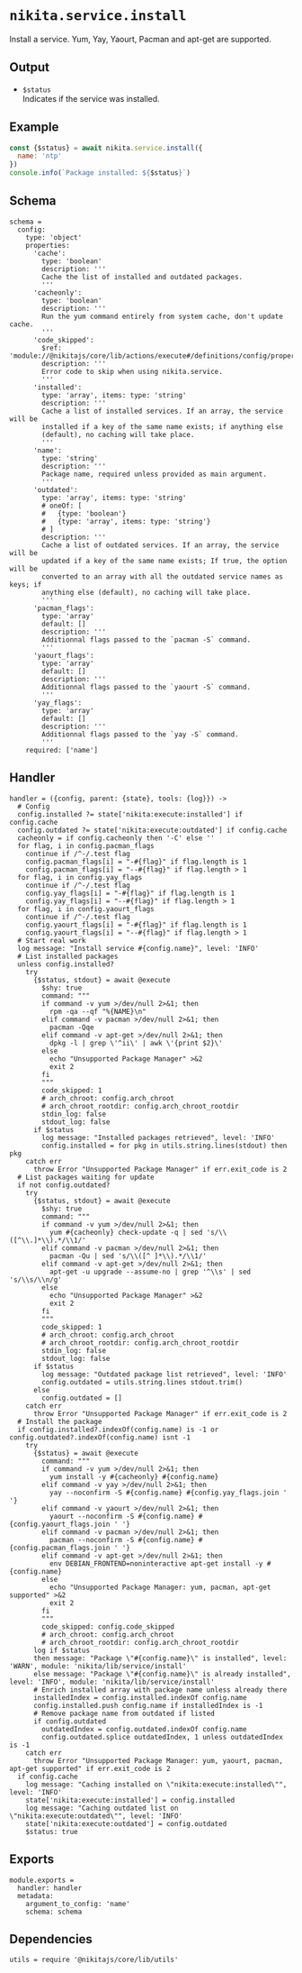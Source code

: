 
# `nikita.service.install`

Install a service. Yum, Yay, Yaourt, Pacman and apt-get are supported.

## Output

* `$status`   
  Indicates if the service was installed.

## Example

```js
const {$status} = await nikita.service.install({
  name: 'ntp'
})
console.info(`Package installed: ${$status}`)
```

## Schema

    schema =
      config:
        type: 'object'
        properties:
          'cache':
            type: 'boolean'
            description: '''
            Cache the list of installed and outdated packages.
            '''
          'cacheonly':
            type: 'boolean'
            description: '''
            Run the yum command entirely from system cache, don't update cache.
            '''
          'code_skipped':
            $ref: 'module://@nikitajs/core/lib/actions/execute#/definitions/config/properties/code_skipped'
            description: '''
            Error code to skip when using nikita.service.
            '''
          'installed':
            type: 'array', items: type: 'string'
            description: '''
            Cache a list of installed services. If an array, the service will be
            installed if a key of the same name exists; if anything else
            (default), no caching will take place.
            '''
          'name':
            type: 'string'
            description: '''
            Package name, required unless provided as main argument.
            '''
          'outdated':
            type: 'array', items: type: 'string'
            # oneOf: [
            #   {type: 'boolean'}
            #   {type: 'array', items: type: 'string'}
            # ]
            description: '''
            Cache a list of outdated services. If an array, the service will be
            updated if a key of the same name exists; If true, the option will be
            converted to an array with all the outdated service names as keys; if
            anything else (default), no caching will take place.
            '''
          'pacman_flags':
            type: 'array'
            default: []
            description: '''
            Additionnal flags passed to the `pacman -S` command.
            '''
          'yaourt_flags':
            type: 'array'
            default: []
            description: '''
            Additionnal flags passed to the `yaourt -S` command.
            '''
          'yay_flags':
            type: 'array'
            default: []
            description: '''
            Additionnal flags passed to the `yay -S` command.
            '''
        required: ['name']

## Handler

    handler = ({config, parent: {state}, tools: {log}}) ->
      # Config
      config.installed ?= state['nikita:execute:installed'] if config.cache
      config.outdated ?= state['nikita:execute:outdated'] if config.cache
      cacheonly = if config.cacheonly then '-C' else ''
      for flag, i in config.pacman_flags
        continue if /^-/.test flag
        config.pacman_flags[i] = "-#{flag}" if flag.length is 1
        config.pacman_flags[i] = "--#{flag}" if flag.length > 1
      for flag, i in config.yay_flags
        continue if /^-/.test flag
        config.yay_flags[i] = "-#{flag}" if flag.length is 1
        config.yay_flags[i] = "--#{flag}" if flag.length > 1
      for flag, i in config.yaourt_flags
        continue if /^-/.test flag
        config.yaourt_flags[i] = "-#{flag}" if flag.length is 1
        config.yaourt_flags[i] = "--#{flag}" if flag.length > 1
      # Start real work
      log message: "Install service #{config.name}", level: 'INFO'
      # List installed packages
      unless config.installed?
        try
          {$status, stdout} = await @execute
            $shy: true
            command: """
            if command -v yum >/dev/null 2>&1; then
              rpm -qa --qf "%{NAME}\n"
            elif command -v pacman >/dev/null 2>&1; then
              pacman -Qqe
            elif command -v apt-get >/dev/null 2>&1; then
              dpkg -l | grep \'^ii\' | awk \'{print $2}\'
            else
              echo "Unsupported Package Manager" >&2
              exit 2
            fi
            """
            code_skipped: 1
            # arch_chroot: config.arch_chroot
            # arch_chroot_rootdir: config.arch_chroot_rootdir
            stdin_log: false
            stdout_log: false
          if $status
            log message: "Installed packages retrieved", level: 'INFO'
            config.installed = for pkg in utils.string.lines(stdout) then pkg
        catch err
          throw Error "Unsupported Package Manager" if err.exit_code is 2
      # List packages waiting for update
      if not config.outdated?
        try
          {$status, stdout} = await @execute
            $shy: true
            command: """
            if command -v yum >/dev/null 2>&1; then
              yum #{cacheonly} check-update -q | sed 's/\\([^\\.]*\\).*/\\1/'
            elif command -v pacman >/dev/null 2>&1; then
              pacman -Qu | sed 's/\\([^ ]*\\).*/\\1/'
            elif command -v apt-get >/dev/null 2>&1; then
              apt-get -u upgrade --assume-no | grep '^\\s' | sed 's/\\s/\\n/g'
            else
              echo "Unsupported Package Manager" >&2
              exit 2
            fi
            """
            code_skipped: 1
            # arch_chroot: config.arch_chroot
            # arch_chroot_rootdir: config.arch_chroot_rootdir
            stdin_log: false
            stdout_log: false
          if $status
            log message: "Outdated package list retrieved", level: 'INFO'
            config.outdated = utils.string.lines stdout.trim()
          else
            config.outdated = []
        catch err
          throw Error "Unsupported Package Manager" if err.exit_code is 2
      # Install the package
      if config.installed?.indexOf(config.name) is -1 or config.outdated?.indexOf(config.name) isnt -1
        try
          {$status} = await @execute
            command: """
            if command -v yum >/dev/null 2>&1; then
              yum install -y #{cacheonly} #{config.name}
            elif command -v yay >/dev/null 2>&1; then
              yay --noconfirm -S #{config.name} #{config.yay_flags.join ' '}
            elif command -v yaourt >/dev/null 2>&1; then
              yaourt --noconfirm -S #{config.name} #{config.yaourt_flags.join ' '}
            elif command -v pacman >/dev/null 2>&1; then
              pacman --noconfirm -S #{config.name} #{config.pacman_flags.join ' '}
            elif command -v apt-get >/dev/null 2>&1; then
              env DEBIAN_FRONTEND=noninteractive apt-get install -y #{config.name}
            else
              echo "Unsupported Package Manager: yum, pacman, apt-get supported" >&2
              exit 2
            fi
            """
            code_skipped: config.code_skipped
            # arch_chroot: config.arch_chroot
            # arch_chroot_rootdir: config.arch_chroot_rootdir
          log if $status
          then message: "Package \"#{config.name}\" is installed", level: 'WARN', module: 'nikita/lib/service/install'
          else message: "Package \"#{config.name}\" is already installed", level: 'INFO', module: 'nikita/lib/service/install'
          # Enrich installed array with package name unless already there
          installedIndex = config.installed.indexOf config.name
          config.installed.push config.name if installedIndex is -1
          # Remove package name from outdated if listed
          if config.outdated
            outdatedIndex = config.outdated.indexOf config.name
            config.outdated.splice outdatedIndex, 1 unless outdatedIndex is -1
        catch err
          throw Error "Unsupported Package Manager: yum, yaourt, pacman, apt-get supported" if err.exit_code is 2
      if config.cache
        log message: "Caching installed on \"nikita:execute:installed\"", level: 'INFO'
        state['nikita:execute:installed'] = config.installed
        log message: "Caching outdated list on \"nikita:execute:outdated\"", level: 'INFO'
        state['nikita:execute:outdated'] = config.outdated
        $status: true

## Exports

    module.exports =
      handler: handler
      metadata:
        argument_to_config: 'name'
        schema: schema

## Dependencies

    utils = require '@nikitajs/core/lib/utils'
